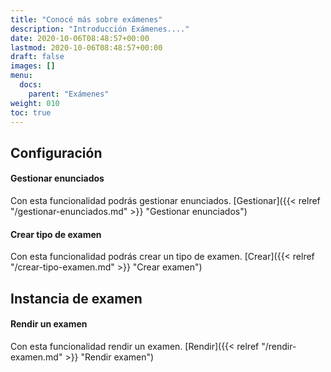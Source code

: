 ```yaml
---
title: "Conocé más sobre exámenes"
description: "Introducción Exámenes...."
date: 2020-10-06T08:48:57+00:00
lastmod: 2020-10-06T08:48:57+00:00
draft: false
images: []
menu:
  docs:
    parent: "Exámenes"
weight: 010
toc: true
---
```


## Configuración

#### Gestionar enunciados

Con esta funcionalidad podrás gestionar enunciados. [Gestionar]({{< relref "/gestionar-enunciados.md" >}} "Gestionar enunciados")
#### Crear tipo de examen

Con esta funcionalidad podrás crear un tipo de examen. [Crear]({{< relref "/crear-tipo-examen.md" >}} "Crear examen")

## Instancia de examen

#### Rendir un examen

Con esta funcionalidad rendir un examen. [Rendir]({{< relref "/rendir-examen.md" >}} "Rendir examen")